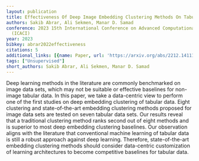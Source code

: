 ```yaml
---
layout: publication
title: Effectiveness Of Deep Image Embedding Clustering Methods On Tabular Data
authors: Sakib Abrar, Ali Sekmen, Manar D. Samad
conference: 2023 15th International Conference on Advanced Computational Intelligence
  (ICACI)
year: 2023
bibkey: abrar2022effectiveness
citations: 5
additional_links: [{name: Paper, url: 'https://arxiv.org/abs/2212.14111'}]
tags: ["Unsupervised"]
short_authors: Sakib Abrar, Ali Sekmen, Manar D. Samad
---
```

Deep learning methods in the literature are commonly benchmarked on image
data sets, which may not be suitable or effective baselines for non-image
tabular data. In this paper, we take a data-centric view to perform one of the
first studies on deep embedding clustering of tabular data. Eight clustering
and state-of-the-art embedding clustering methods proposed for image data sets
are tested on seven tabular data sets. Our results reveal that a traditional
clustering method ranks second out of eight methods and is superior to most
deep embedding clustering baselines. Our observation aligns with the literature
that conventional machine learning of tabular data is still a robust approach
against deep learning. Therefore, state-of-the-art embedding clustering methods
should consider data-centric customization of learning architectures to become
competitive baselines for tabular data.